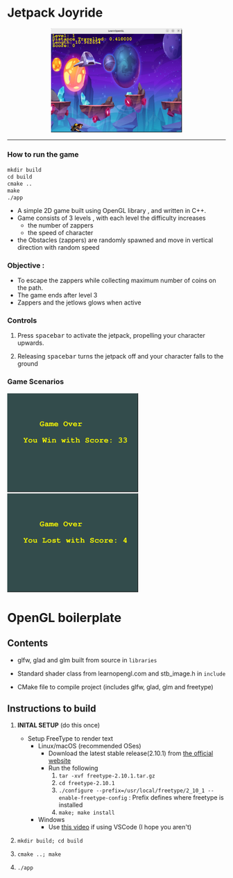 # Jetpack Joyride
<p align="center">
  <img src="images/game.png" width="60%" height="30%">
</p>

---

### How to run the game

```
mkdir build 
cd build 
cmake ..
make 
./app
```
- A simple 2D game built using OpenGL library , and written in C++.
- Game consists of 3 levels , with each level the difficulty increases
  - the number of zappers
  - the speed of character
- the Obstacles (zappers) are randomly spawned and move in vertical direction with random speed

### **Objective**  : 
  - To escape the zappers while collecting maximum number of coins on the path.
  - The game ends after level 3 
  - Zappers and the jetlows glows when active

### **Controls**

1. Press <kbd>spacebar</kbd> to activate the jetpack,
propelling your character upwards.

2.  Releasing <kbd> spacebar</kbd> turns
the jetpack off and your character falls to the ground

### Game Scenarios 

<img src = "images/won.png" width="60%" height="30%">
<img src = "images/lost.png" width="60%" height="30%">


# OpenGL boilerplate

## Contents
- glfw, glad and glm built from source in `libraries`

- Standard shader class from learnopengl.com and stb_image.h in `include`

- CMake file to compile project (includes glfw, glad, glm and freetype)

## Instructions to build

1. <b>INITAL SETUP</b> (do this once)

    - Setup FreeType to render text 
        - Linux/macOS (recommended OSes)
            - Download the latest stable release(2.10.1) from [the official website](https://freetype.org/download.html)
            - Run the following
                1.  `tar -xvf freetype-2.10.1.tar.gz`
                2.  `cd freetype-2.10.1`
                3.  `./configure --prefix=/usr/local/freetype/2_10_1 --enable-freetype-config` : Prefix defines where freetype is installed
                4.  `make; make install`
        - Windows
            - Use [this video](https://www.youtube.com/watch?v=qW_8Dyq2asc) if using VSCode (I hope you aren't)

2. `mkdir build; cd build`
3. `cmake ..; make`
4. `./app`
